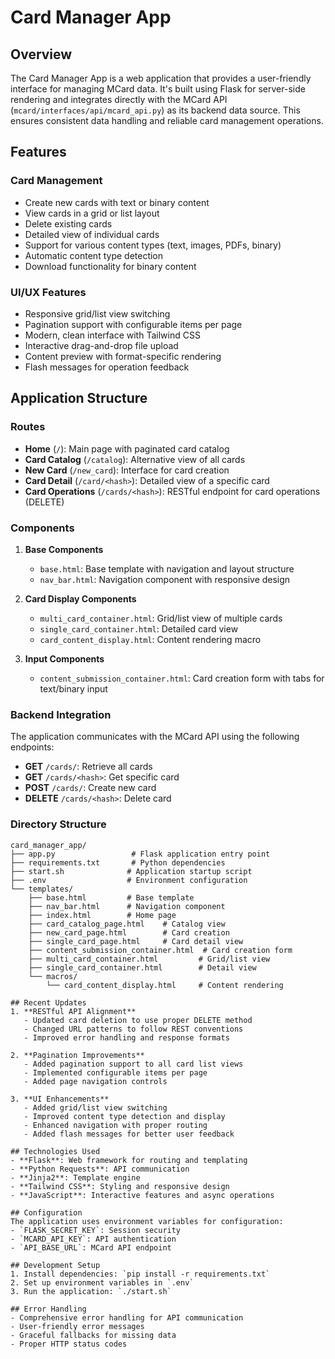 # Card Manager App

## Overview
The Card Manager App is a web application that provides a user-friendly interface for managing MCard data. It's built using Flask for server-side rendering and integrates directly with the MCard API (`mcard/interfaces/api/mcard_api.py`) as its backend data source. This ensures consistent data handling and reliable card management operations.

## Features

### Card Management
- Create new cards with text or binary content
- View cards in a grid or list layout
- Delete existing cards
- Detailed view of individual cards
- Support for various content types (text, images, PDFs, binary)
- Automatic content type detection
- Download functionality for binary content

### UI/UX Features
- Responsive grid/list view switching
- Pagination support with configurable items per page
- Modern, clean interface with Tailwind CSS
- Interactive drag-and-drop file upload
- Content preview with format-specific rendering
- Flash messages for operation feedback

## Application Structure

### Routes
- **Home** (`/`): Main page with paginated card catalog
- **Card Catalog** (`/catalog`): Alternative view of all cards
- **New Card** (`/new_card`): Interface for card creation
- **Card Detail** (`/card/<hash>`): Detailed view of a specific card
- **Card Operations** (`/cards/<hash>`): RESTful endpoint for card operations (DELETE)

### Components
1. **Base Components**
   - `base.html`: Base template with navigation and layout structure
   - `nav_bar.html`: Navigation component with responsive design

2. **Card Display Components**
   - `multi_card_container.html`: Grid/list view of multiple cards
   - `single_card_container.html`: Detailed card view
   - `card_content_display.html`: Content rendering macro

3. **Input Components**
   - `content_submission_container.html`: Card creation form with tabs for text/binary input

### Backend Integration
The application communicates with the MCard API using the following endpoints:
- **GET** `/cards/`: Retrieve all cards
- **GET** `/cards/<hash>`: Get specific card
- **POST** `/cards/`: Create new card
- **DELETE** `/cards/<hash>`: Delete card

### Directory Structure
```
card_manager_app/
├── app.py                 # Flask application entry point
├── requirements.txt       # Python dependencies
├── start.sh              # Application startup script
├── .env                  # Environment configuration
└── templates/
    ├── base.html         # Base template
    ├── nav_bar.html      # Navigation component
    ├── index.html        # Home page
    ├── card_catalog_page.html    # Catalog view
    ├── new_card_page.html        # Card creation
    ├── single_card_page.html     # Card detail view
    ├── content_submission_container.html  # Card creation form
    ├── multi_card_container.html         # Grid/list view
    ├── single_card_container.html        # Detail view
    └── macros/
        └── card_content_display.html     # Content rendering

## Recent Updates
1. **RESTful API Alignment**
   - Updated card deletion to use proper DELETE method
   - Changed URL patterns to follow REST conventions
   - Improved error handling and response formats

2. **Pagination Improvements**
   - Added pagination support to all card list views
   - Implemented configurable items per page
   - Added page navigation controls

3. **UI Enhancements**
   - Added grid/list view switching
   - Improved content type detection and display
   - Enhanced navigation with proper routing
   - Added flash messages for better user feedback

## Technologies Used
- **Flask**: Web framework for routing and templating
- **Python Requests**: API communication
- **Jinja2**: Template engine
- **Tailwind CSS**: Styling and responsive design
- **JavaScript**: Interactive features and async operations

## Configuration
The application uses environment variables for configuration:
- `FLASK_SECRET_KEY`: Session security
- `MCARD_API_KEY`: API authentication
- `API_BASE_URL`: MCard API endpoint

## Development Setup
1. Install dependencies: `pip install -r requirements.txt`
2. Set up environment variables in `.env`
3. Run the application: `./start.sh`

## Error Handling
- Comprehensive error handling for API communication
- User-friendly error messages
- Graceful fallbacks for missing data
- Proper HTTP status codes
